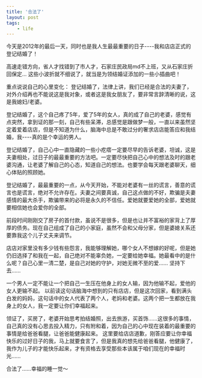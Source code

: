 ```yaml
---
title: '合法了'
layout: post
tags:
    - life
---
```



今天是2012年的最后一天，同时也是我人生最最重要的日子----我和店店正式的登记结婚了！

高速走错方向，省人才找错到了市人才，石家庄民政局md不上班，又从石家庄折回保定... 这些小波折就不细说了，就当是为领结婚证添加的一些小插曲吧！

重点说说自己的心里变化：
登记结婚了，法律上讲，我们已经是合法的夫妻了，对外介绍再也不能说这是我对象，或者这是我女朋友了，要非常言辞清晰的说，这是我媳妇/老婆。

登记结婚了，这个自己疼了5年，爱了5年的女人，真的成了自己的老婆，感觉有点突然，拿到证的那一刻，自己有些呆滞，总感觉是跟做梦一般，一直以来虽然坚定着爱着店店，但是不知道为什么，脑海中总是不敢过分的奢求店店能答应和我结婚，我----真的是个幸运的男人。

登记结婚了，自己心中一直隐藏的一些小疙瘩一定要尽早的告诉老婆，坦诚，这是夫妻相处，过日子的最最重要的方法吧。一定要尽快把自己心中的想法及时的跟老婆沟通，让老婆了解自己的心态，知道自己的想法。也要学会每天跟老婆聊天，细心体贴的照顾她。

登记结婚了，最最重要的一点，从今天开始，不能对老婆有一丝的谎言，善意的谎言也是谎言，绝对不允许存在。夫妻之间要真诚，自己这点做的不好，欺骗是夫妻感情的最大杀手，欺骗带来的必将是永久的不信任。爱她就要爱她的全部，爱她就要相信她也会爱你的全部。

前段时间刚刚交了房子的首付款，虽说不是很多，但是也让并不富裕的家背上了厚厚的债务。现在自己组成了自己的小家庭，虽然不会和父母分家，但是婆媳关系还要靠我这个儿子丈夫来调节。

店店对家里没有多少钱有些怨言，我能够理解她，哪个女人不想嫁的好呢，但是她仍旧选择了和我在一起，自己绝对不能辜负她，一定要给她幸福。她最看中的是什么呢？自己心里一清二楚，是自己对她的守护，对她无微不至的爱…… 坚持下去……

一个男人一定不能让一个把自己一生压在他身上的女人输，因为他输不起，爱他的女人更输不起。 以前读这句话脑海中想到的只有店店，但是这次回家，看到满头白发的妈妈，这句话中的女人代表了两个人，老妈和老婆。这两个把一生都放在我身上的女人，我一定要让你们幸福起来。

领证了，买房了，老婆开始思考拍结婚照，出去旅游，买首饰……这很多的事情，自己真的没有心思去投入精力，只有附和着，因为自己的心中现在装着的最重要的事情是给爸爸看腿，让爸爸能健康起来。 这里要给店店道歉，刚答应要让你幸福快乐的过好日子的我，马上就要食言了，但是我真的想先给爸爸看腿，他健康了，我作为儿子的才能快乐起来，才有资格去享受那些本该属于咱们现在的幸福时光……

合法了……幸福的睡一觉～
